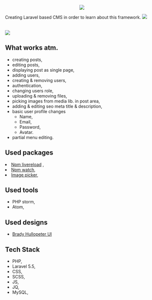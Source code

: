 <p align="center"><img src="https://laravel.com/assets/img/components/logo-laravel.svg"></p>

<p>
Creating Laravel based CMS in order to learn about this framework. 

<img src="https://github.com/Volmarg/Laravel-CMS/blob/master/screen_1.jpg?raw=true">
<br/><br/></br>
<img src="https://github.com/Volmarg/Laravel-CMS/blob/master/screen_2.png?raw=true">

<h2>What works atm.</h2>

<ul>
<li>creating posts,</li>
<li>editing posts,</li>
<li>displaying post as single page, </li>
<li>adding users,</li>
<li>creating & removing users,</li>
<li>authentication,</li>
<li>changing users role,</li>
<li>uploading & removing files,</li>
<li>picking images from media lib. in post area,</li>
<li>adding & editing seo meta title & description,</li>
<li>basic user profile changes
    <ul>
        <li>Name,</li>
        <li>Email,</li>
        <li>Password,</li>
        <li>Avatar.</li>
    </ul>
</li>
<li>partial menu editing.</li>
</ul>

<h2>Used packages</h2>
<li><a href="https://www.npmjs.com/package/livereload">Npm livereload</a> ,</li>
<li><a href="https://www.npmjs.com/package/npm-watch">Npm watch</a>,</li>
<li><a href="https://rvera.github.io/image-picker/">Image picker</a>,</li>

<h2>Used tools</h2>
<ul>
<li>PHP storm,</li>
<li>Atom,</li>
</ul>

<h2>Used designs</h2>
<ul>
<li><a href="https://codepen.io/bradyhullopeter/pen/mRPQQy?editors=1100#0">Brady Hullopeter UI </a></li>
</ul>

<h2>Tech Stack</h2>
<ul>
<li>PHP,</li>
<li>Laravel 5.5,</li>
<li>CSS,</li>
<li>SCSS,</li>
<li>JS,</li>
<li>JQ,</li>
<li>MySQL,</li>
</ul>